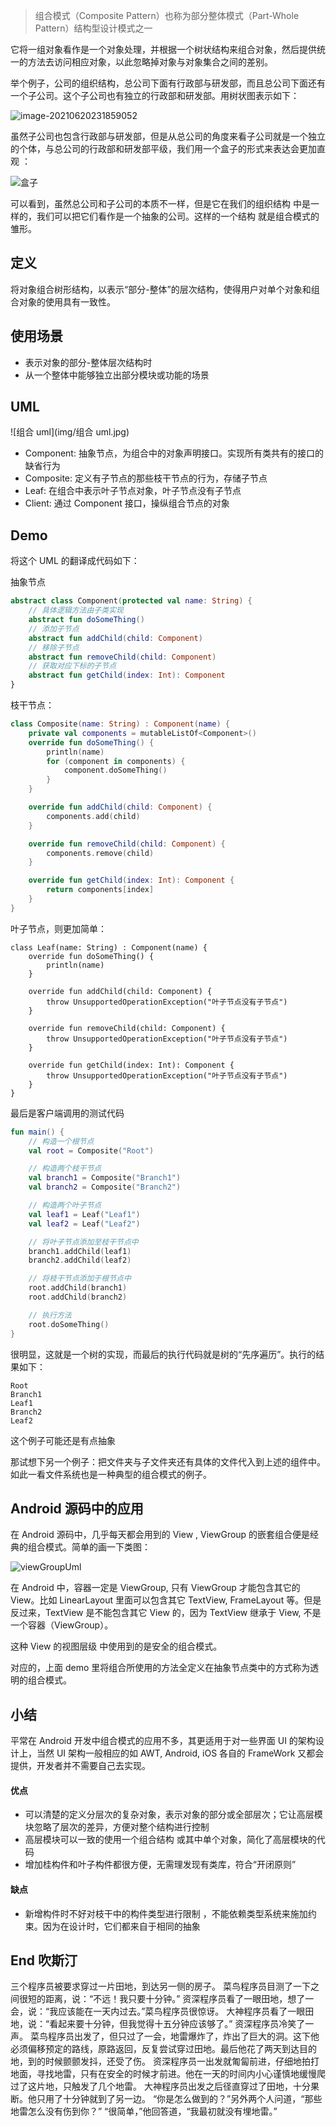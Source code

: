 > 组合模式（Composite Pattern）也称为部分整体模式（Part-Whole Pattern）结构型设计模式之一

它将一组对象看作是一个对象处理，并根据一个树状结构来组合对象，然后提供统一的方法去访问相应对象，以此忽略掉对象与对象集合之间的差别。

举个例子，公司的组织结构，总公司下面有行政部与研发部，而且总公司下面还有一个子公司。这个子公司也有独立的行政部和研发部。用树状图表示如下：

![image-20210620231859052](img/image-20210620231859052.png)

虽然子公司也包含行政部与研发部，但是从总公司的角度来看子公司就是一个独立的个体，与总公司的行政部和研发部平级，我们用一个盒子的形式来表达会更加直观 ：

![盒子](img/盒子.jpg)

可以看到，虽然总公司和子公司的本质不一样，但是它在我们的组织结构 中是一样的，我们可以把它们看作是一个抽象的公司。这样的一个结构 就是组合模式的雏形。

## 定义

将对象组合树形结构，以表示“部分-整体”的层次结构，使得用户对单个对象和组合对象的使用具有一致性。

## 使用场景

- 表示对象的部分-整体层次结构时
- 从一个整体中能够独立出部分模块或功能的场景

## UML

![组合 uml](img/组合 uml.jpg)

- Component: 抽象节点，为组合中的对象声明接口。实现所有类共有的接口的缺省行为
- Composite:  定义有子节点的那些枝干节点的行为，存储子节点
- Leaf: 在组合中表示叶子节点对象，叶子节点没有子节点
- Client: 通过 Component 接口，操纵组合节点的对象

## Demo

将这个 UML 的翻译成代码如下：

抽象节点

```KOTLIN
abstract class Component(protected val name: String) {
    // 具体逻辑方法由子类实现
    abstract fun doSomeThing()
    // 添加子节点
    abstract fun addChild(child: Component)
    // 移除子节点
    abstract fun removeChild(child: Component)
    // 获取对应下标的子节点
    abstract fun getChild(index: Int): Component
}
```

枝干节点：

```kotlin
class Composite(name: String) : Component(name) {
    private val components = mutableListOf<Component>() 
    override fun doSomeThing() {
        println(name)
        for (component in components) {
            component.doSomeThing()
        }
    }

    override fun addChild(child: Component) {
        components.add(child)
    }

    override fun removeChild(child: Component) {
        components.remove(child)
    }

    override fun getChild(index: Int): Component {
        return components[index]
    }
}
```

叶子节点，则更加简单：

```
class Leaf(name: String) : Component(name) {
    override fun doSomeThing() {
        println(name)
    }

    override fun addChild(child: Component) {
        throw UnsupportedOperationException("叶子节点没有子节点")
    }

    override fun removeChild(child: Component) {
        throw UnsupportedOperationException("叶子节点没有子节点")
    }

    override fun getChild(index: Int): Component {
        throw UnsupportedOperationException("叶子节点没有子节点")
    }
}
```

最后是客户端调用的测试代码

```kotlin
fun main() {
    // 构造一个根节点
    val root = Composite("Root")

    // 构造两个枝干节点
    val branch1 = Composite("Branch1")
    val branch2 = Composite("Branch2")

    // 构造两个叶子节点
    val leaf1 = Leaf("Leaf1")
    val leaf2 = Leaf("Leaf2")

    // 将叶子节点添加至枝干节点中
    branch1.addChild(leaf1)
    branch2.addChild(leaf2)

    // 将枝干节点添加于根节点中
    root.addChild(branch1)
    root.addChild(branch2)

    // 执行方法
    root.doSomeThing()
}
```

很明显，这就是一个树的实现，而最后的执行代码就是树的“先序遍历”。执行的结果如下：

```properties
Root
Branch1
Leaf1
Branch2
Leaf2
```

这个例子可能还是有点抽象

那试想下另一个例子：把文件夹与子文件夹还有具体的文件代入到上述的组件中。如此一看文件系统也是一种典型的组合模式的例子。

## Android 源码中的应用

在 Android 源码中，几乎每天都会用到的  View , ViewGroup 的嵌套组合便是经典的组合模式。简单的画一下类图：

![viewGroupUml](img/viewGroupUml.jpg)

在 Android 中，容器一定是 ViewGroup, 只有 ViewGroup 才能包含其它的 View。比如 LinearLayout 里面可以包含其它 TextView, FrameLayout 等。但是反过来，TextView 是不能包含其它 View 的，因为 TextView 继承于 View, 不是一个容器（ViewGroup）。

这种 View 的视图层级 中使用到的是安全的组合模式。

对应的，上面 demo 里将组合所使用的方法全定义在抽象节点类中的方式称为透明的组合模式。

## 小结

平常在 Android 开发中组合模式的应用不多，其更适用于对一些界面 UI 的架构设计上，当然 UI 架构一般相应的如 AWT,  Android, iOS  各自的 FrameWork 又都会提供，开发者并不需要自己去实现。

#### 优点

- 可以清楚的定义分层次的复杂对象，表示对象的部分或全部层次；它让高层模块忽略了层次的差异，方便对整个结构进行控制
- 高层模块可以一致的使用一个组合结构 或其中单个对象，简化了高层模块的代码
- 增加桂构件和叶子构件都很方便，无需理发现有类库，符合“开闭原则”

#### 缺点

- 新增构件时不好对枝干中的构件类型进行限制 ，不能依赖类型系统来施加约束。因为在设计时，它们都来自于相同的抽象

## End 吹斯汀

三个程序员被要求穿过一片田地，到达另一侧的房子。
菜鸟程序员目测了一下之间很短的距离，说：“不远！我只要十分钟。”
资深程序员看了一眼田地，想了一会，说：“我应该能在一天内过去。”菜鸟程序员很惊讶。
大神程序员看了一眼田地，说：“看起来要十分钟，但我觉得十五分钟应该够了。” 资深程序员冷笑了一声。
菜鸟程序员出发了，但只过了一会，地雷爆炸了，炸出了巨大的洞。这下他必须偏移预定的路线，原路返回，反复尝试穿过田地。最后他花了两天到达目的地，到的时候颤颤发抖，还受了伤。
资深程序员一出发就匍匐前进，仔细地拍打地面，寻找地雷，只有在安全的时候才前进。他在一天的时间内小心谨慎地缓慢爬过了这片地，只触发了几个地雷。
大神程序员出发之后径直穿过了田地，十分果断。他只用了十分钟就到了另一边。
“你是怎么做到的？”另外两个人问道，“那些地雷怎么没有伤到你？”
“很简单，”他回答道，“我最初就没有埋地雷。”